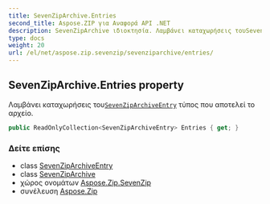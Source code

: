 ```yaml
---
title: SevenZipArchive.Entries
second_title: Aspose.ZIP για Αναφορά API .NET
description: SevenZipArchive ιδιοκτησία. Λαμβάνει καταχωρήσεις τουSevenZipArchiveEntry τύπος που αποτελεί το αρχείο.
type: docs
weight: 20
url: /el/net/aspose.zip.sevenzip/sevenziparchive/entries/
---
```

## SevenZipArchive.Entries property

Λαμβάνει καταχωρήσεις του[`SevenZipArchiveEntry`](../../sevenziparchiveentry/) τύπος που αποτελεί το αρχείο.

```csharp
public ReadOnlyCollection<SevenZipArchiveEntry> Entries { get; }
```

### Δείτε επίσης

* class [SevenZipArchiveEntry](../../sevenziparchiveentry/)
* class [SevenZipArchive](../)
* χώρος ονομάτων [Aspose.Zip.SevenZip](../../sevenziparchive/)
* συνέλευση [Aspose.Zip](../../../)


